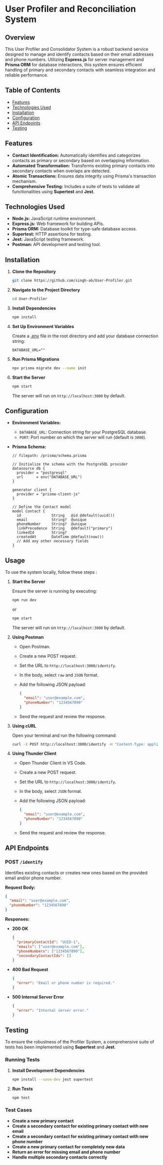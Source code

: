 # User Profiler and Reconciliation System

## Overview

This User Profiler and Consolidator System is a robust backend service designed to manage and identify contacts based on their email addresses and phone numbers. Utilizing **Express.js** for server management and **Prisma ORM** for database interactions, this system ensures efficient handling of primary and secondary contacts with seamless integration and reliable performance.

## Table of Contents

- [Features](#features)
- [Technologies Used](#technologies-used)
- [Installation](#installation)
- [Configuration](#configuration)
- [API Endpoints](#api-endpoints)
- [Testing](#testing)

## Features

- **Contact Identification:** Automatically identifies and categorizes contacts as primary or secondary based on overlapping information.
- **Automated Transformation:** Transforms existing primary contacts into secondary contacts when overlaps are detected.
- **Atomic Transactions:** Ensures data integrity using Prisma's transaction mechanism.
- **Comprehensive Testing:** Includes a suite of tests to validate all functionalities using **Supertest** and **Jest**.

## Technologies Used

- **Node.js:** JavaScript runtime environment.
- **Express.js:** Web framework for building APIs.
- **Prisma ORM:** Database toolkit for type-safe database access.
- **Supertest:** HTTP assertions for testing.
- **Jest:** JavaScript testing framework.
- **Postman:** API development and testing tool.

## Installation

1. **Clone the Repository**

   ```bash
   git clone https://github.com/singh-ab/User-Profiler.git
   ```

2. **Navigate to the Project Directory**

   ```bash
   cd User-Profiler
   ```

3. **Install Dependencies**

   ```bash
   npm install
   ```

4. **Set Up Environment Variables**

   Create a [.env](./env) file in the root directory and add your database connection string:

   ```env
   DATABASE_URL=""
   ```

5. **Run Prisma Migrations**

   ```bash
   npx prisma migrate dev --name init
   ```

6. **Start the Server**

   ```bash
   npm start
   ```

   The server will run on `http://localhost:3000` by default.

## Configuration

- **Environment Variables:**

  - `DATABASE_URL`: Connection string for your PostgreSQL database.
  - `PORT`: Port number on which the server will run (default is `3000`).

- **Prisma Schema:**

  ```prisma
  // filepath: /prisma/schema.prisma

  // Initialize the schema with the PostgreSQL provider
  datasource db {
    provider = "postgresql"
    url      = env("DATABASE_URL")
  }

  generator client {
    provider = "prisma-client-js"
  }

  // Define the Contact model
  model Contact {
    id              String   @id @default(uuid())
    email           String?  @unique
    phoneNumber     String?  @unique
    linkPrecedence  String   @default("primary")
    linkedId        String?
    createdAt       DateTime @default(now())
    // Add any other necessary fields
  }
  ```

## Usage

To use the system locally, follow these steps :

1. **Start the Server**

   Ensure the server is running by executing:

   ```bash
   npm run dev
   ```

   or

   ```bash
   npm start
   ```

   The server will run on `http://localhost:3000` by default.

2. **Using Postman**

   - Open Postman.
   - Create a new POST request.
   - Set the URL to `http://localhost:3000/identify`.
   - In the body, select `raw` and `JSON` format.
   - Add the following JSON payload:

     ```json
     {
       "email": "user@example.com",
       "phoneNumber": "1234567890"
     }
     ```

   - Send the request and review the response.

3. **Using cURL**

   Open your terminal and run the following command:

   ```bash
   curl -X POST http://localhost:3000/identify -H "Content-Type: application/json" -d '{"email": "user@example.com", "phoneNumber": "1234567890"}'
   ```

4. **Using Thunder Client**

   - Open Thunder Client in VS Code.
   - Create a new POST request.
   - Set the URL to `http://localhost:3000/identify`.
   - In the body, select `JSON` format.
   - Add the following JSON payload:

     ```json
     {
       "email": "user@example.com",
       "phoneNumber": "1234567890"
     }
     ```

   - Send the request and review the response.

## API Endpoints

### POST `/identify`

Identifies existing contacts or creates new ones based on the provided email and/or phone number.

**Request Body:**

```json
{
  "email": "user@example.com",
  "phoneNumber": "1234567890"
}
```

**Responses:**

- **200 OK**

  ```json
  {
    "primaryContactId": "UUID-1",
    "emails": ["user@example.com"],
    "phoneNumbers": ["1234567890"],
    "secondaryContactIds": []
  }
  ```

- **400 Bad Request**

  ```json
  {
    "error": "Email or phone number is required."
  }
  ```

- **500 Internal Server Error**

  ```json
  {
    "error": "Internal server error."
  }
  ```

## Testing

To ensure the robustness of the Profiler System, a comprehensive suite of tests has been implemented using **Supertest** and **Jest**.

### Running Tests

1. **Install Development Dependencies**

   ```bash
   npm install --save-dev jest supertest
   ```

2. **Run Tests**

   ```bash
   npm test
   ```

### Test Cases

- **Create a new primary contact**
- **Create a secondary contact for existing primary contact with new email**
- **Create a secondary contact for existing primary contact with new phone number**
- **Create a new primary contact for completely new data**
- **Return an error for missing email and phone number**
- **Handle multiple secondary contacts correctly**
